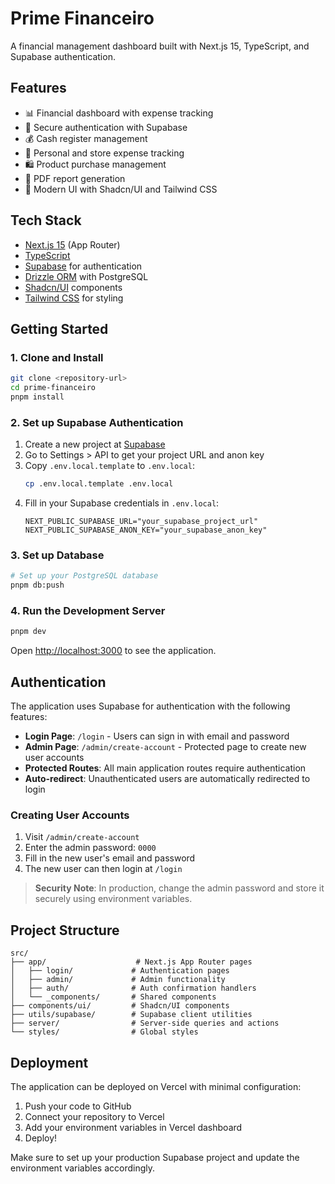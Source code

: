 # Prime Financeiro

A financial management dashboard built with Next.js 15, TypeScript, and Supabase authentication.

## Features

- 📊 Financial dashboard with expense tracking
- 🔐 Secure authentication with Supabase
- 💰 Cash register management
- 📝 Personal and store expense tracking
- 🛍️ Product purchase management
- 📄 PDF report generation
- 🎨 Modern UI with Shadcn/UI and Tailwind CSS

## Tech Stack

- [Next.js 15](https://nextjs.org) (App Router)
- [TypeScript](https://www.typescriptlang.org/)
- [Supabase](https://supabase.com/) for authentication
- [Drizzle ORM](https://orm.drizzle.team) with PostgreSQL
- [Shadcn/UI](https://ui.shadcn.com/) components
- [Tailwind CSS](https://tailwindcss.com) for styling

## Getting Started

### 1. Clone and Install

```bash
git clone <repository-url>
cd prime-financeiro
pnpm install
```

### 2. Set up Supabase Authentication

1. Create a new project at [Supabase](https://supabase.com/)
2. Go to Settings > API to get your project URL and anon key
3. Copy `.env.local.template` to `.env.local`:
   ```bash
   cp .env.local.template .env.local
   ```
4. Fill in your Supabase credentials in `.env.local`:
   ```env
   NEXT_PUBLIC_SUPABASE_URL="your_supabase_project_url"
   NEXT_PUBLIC_SUPABASE_ANON_KEY="your_supabase_anon_key"
   ```

### 3. Set up Database

```bash
# Set up your PostgreSQL database
pnpm db:push
```

### 4. Run the Development Server

```bash
pnpm dev
```

Open [http://localhost:3000](http://localhost:3000) to see the application.

## Authentication

The application uses Supabase for authentication with the following features:

- **Login Page**: `/login` - Users can sign in with email and password
- **Admin Page**: `/admin/create-account` - Protected page to create new user accounts
- **Protected Routes**: All main application routes require authentication
- **Auto-redirect**: Unauthenticated users are automatically redirected to login

### Creating User Accounts

1. Visit `/admin/create-account`
2. Enter the admin password: `0000`
3. Fill in the new user's email and password
4. The new user can then login at `/login`

> **Security Note**: In production, change the admin password and store it securely using environment variables.

## Project Structure

```
src/
├── app/                    # Next.js App Router pages
│   ├── login/             # Authentication pages
│   ├── admin/             # Admin functionality
│   ├── auth/              # Auth confirmation handlers
│   └── _components/       # Shared components
├── components/ui/         # Shadcn/UI components
├── utils/supabase/        # Supabase client utilities
├── server/                # Server-side queries and actions
└── styles/                # Global styles
```

## Deployment

The application can be deployed on Vercel with minimal configuration:

1. Push your code to GitHub
2. Connect your repository to Vercel
3. Add your environment variables in Vercel dashboard
4. Deploy!

Make sure to set up your production Supabase project and update the environment variables accordingly.
